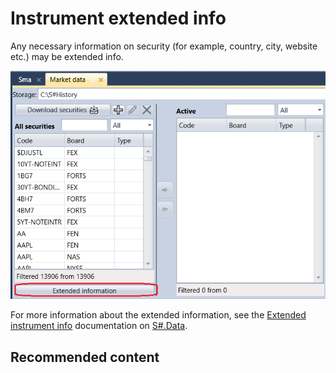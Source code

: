 # Instrument extended info

Any necessary information on security (for example, country, city, website etc.) may be extended info.

![Designer ExtensionInfo securities](../images/Designer_ExtensionInfo_securities.png)

For more information about the extended information, see the [Extended instrument info](HydraExtensionInfo.md) documentation on [S\#.Data](Hydra.md).

## Recommended content
